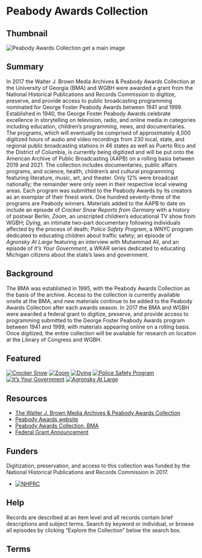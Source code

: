 # Peabody Awards Collection

## Thumbnail

![Peabody Awards Collection](https://s3.amazonaws.com/americanarchive.org/special-collections/AX0002_John_Browns_Holy_War.jpg "Peabody Awards Collection") get a main image

## Summary

In 2017 the Walter J. Brown Media Archives & Peabody Awards Collection at the University of Georgia (BMA) and WGBH were awarded a grant from the National Historical Publications and Records Commission to digitize, preserve, and provide access to public broadcasting programming nominated for George Foster Peabody Awards between 1941 and 1999. Established in 1940, the George Foster Peabody Awards celebrate excellence in storytelling on television, radio, and online media in categories including education, children’s programming, news, and documentaries. The programs, which will eventually be comprised of approximately 4,000 digitized hours of audio and video recordings from 230 local, state, and regional public broadcasting stations in 46 states as well as Puerto Rico and the District of Columbia, is currently being digitized and will be put onto the American Archive of Public Broadcasting (AAPB) on a rolling basis between 2019 and 2021. The collection includes documentaries, public affairs programs, and science, health, children’s and cultural programming featuring literature, music, art, and theater. Only 12% were broadcast nationally; the remainder were only seen in their respective local viewing areas. Each program was submitted to the Peabody Awards by its creators as an exemplar of their finest work. One hundred seventy-three of the programs are Peabody winners. Materials added to the AAPB to date on include an episode of <em>Crocker Snow Reports from Germany</em> with a history of postwar Berlin; <em>Zoom</em>, an unscripted children’s educational TV show from WGBH; <em>Dying</em>, an intimate two-part documentary following individuals affected by the process of death; <em>Police Safety Program</em>, a WNYC program dedicated to educating children about traffic safety; an episode of <em>Agronsky At Large</em> featuring an interview with Muhammad Ali, and an episode of <em>It’s Your Government</em>, a WKAR series dedicated to educating Michigan citizens about the state’s laws and government. 

## Background

The BMA was established in 1995, with the Peabody Awards Collection as the basis of the archive. Access to the collection is currently available onsite at the BMA, and new materials continue to be added to the Peabody Awards Collection after each awards season. In 2017 the BMA and WGBH were awarded a federal grant to digitize, preserve, and provide access to programming submitted to the George Foster Peabody Awards program between 1941 and 1999, with materials appearing online on a rolling basis. Once digitized, the entire collection will be available for research on location at the Library of Congress and WGBH.

## Featured

[![Crocker Snow](https://s3.amazonaws.com/americanarchive.org/special-collections/aapb_tile.jpg)](/catalog/cpb-aacip_15-70msbs9c)
[![Zoom](https://s3.amazonaws.com/americanarchive.org/special-collections/cpb-aacip_15-89r22rvt.jpg)](/catalog/cpb-aacip_15-89r22rvt)
[![Dying](https://s3.amazonaws.com/americanarchive.org/special-collections/cpb-aacip_15-23612tff.jpg)](/catalog/cpb-aacip_15-23612tff)
[![Police Safety Program](https://s3.amazonaws.com/americanarchive.org/special-collections/aapb_tile.jpg)](/catalog/cpb-aacip_526-959c53g37z)
[![It’s Your Government](https://s3.amazonaws.com/americanarchive.org/special-collections/aapb_tile.jpg)](/catalog/cpb-aacip_526-ng4gm82w5x)
[![Agronsky At Large](https://s3.amazonaws.com/americanarchive.org/special-collections/cpb-aacip_526-bz6154fv12.jpg)](/catalog/cpb-aacip_526-bz6154fv12)

## Resources

- [The Walter J. Brown Media Archives & Peabody Awards Collection](https://bmac.libs.uga.edu/pawtucket2/)
- [Peabody Awards website](http://peabodyawards.com/)
- [Peabody Awards Collection, BMA](https://bmac.libs.uga.edu/pawtucket2/index.php/Peabody/Index)
- [Federal Grant Announcement](https://www.wgbh.org/foundation/press/federal-grant-awarded-to-preserve-and-provide-access-to-local-public-broadcasts)

## Funders
Digitization, preservation, and access to this collection was funded by the National Historical Publications and Records Commission in 2017. 

- [![NHPRC](https://s3.amazonaws.com/americanarchive.org/special-collections/NHPRC_file.jpg)](https://www.archives.gov/nhprc)

## Help

Records are described at an item level and all records contain brief descriptions and subject terms. Search by keyword or individual, or browse all episodes by clicking “Explore the Collection” below the search box. 

## Terms


